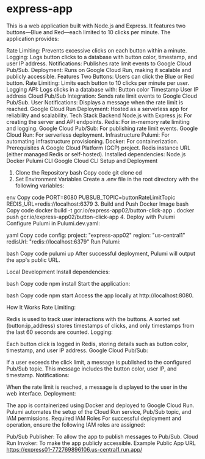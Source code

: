 # express-app
This is a web application built with Node.js and Express. It features two buttons—Blue and Red—each limited to 10 clicks per minute. The application provides:

Rate Limiting: Prevents excessive clicks on each button within a minute.
Logging: Logs button clicks to a database with button color, timestamp, and user IP address.
Notifications: Publishes rate limit events to Google Cloud Pub/Sub.
Deployment: Runs on Google Cloud Run, making it scalable and publicly accessible.
Features
Two Buttons: Users can click the Blue or Red button.
Rate Limiting: Limits each button to 10 clicks per minute per user.
Logging API: Logs clicks in a database with:
Button color
Timestamp
User IP address
Cloud Pub/Sub Integration: Sends rate limit events to Google Cloud Pub/Sub.
User Notifications: Displays a message when the rate limit is reached.
Google Cloud Run Deployment: Hosted as a serverless app for reliability and scalability.
Tech Stack
Backend
Node.js with Express.js: For creating the server and API endpoints.
Redis: For in-memory rate limiting and logging.
Google Cloud Pub/Sub: For publishing rate limit events.
Google Cloud Run: For serverless deployment.
Infrastructure
Pulumi: For automating infrastructure provisioning.
Docker: For containerization.
Prerequisites
A Google Cloud Platform (GCP) project.
Redis instance URL (either managed Redis or self-hosted).
Installed dependencies:
Node.js
Docker
Pulumi CLI
Google Cloud CLI
Setup and Deployment
1. Clone the Repository
bash
Copy code
git clone 
cd 
2. Set Environment Variables
Create a .env file in the root directory with the following variables:

env
Copy code
PORT=8080
PUBSUB_TOPIC=buttonRateLimitTopic
REDIS_URL=redis://localhost:6379
3. Build and Push Docker Image
bash
Copy code
docker build -t gcr.io/express-app02/button-click-app .
docker push gcr.io/express-app02/button-click-app
4. Deploy with Pulumi
Configure Pulumi in Pulumi.dev.yaml:

yaml
Copy code
config:
  project: "express-app02"
  region: "us-central1"
  redisUrl: "redis://localhost:6379"
Run Pulumi:

bash
Copy code
pulumi up
After successful deployment, Pulumi will output the app's public URL.

Local Development
Install dependencies:

bash
Copy code
npm install
Start the application:

bash
Copy code
npm start
Access the app locally at http://localhost:8080.

How It Works
Rate Limiting:

Redis is used to track user interactions with the buttons.
A sorted set (button:ip_address) stores timestamps of clicks, and only timestamps from the last 60 seconds are counted.
Logging:

Each button click is logged in Redis, storing details such as button color, timestamp, and user IP address.
Google Cloud Pub/Sub:

If a user exceeds the click limit, a message is published to the configured Pub/Sub topic. This message includes the button color, user IP, and timestamp.
Notifications:

When the rate limit is reached, a message is displayed to the user in the web interface.
Deployment:

The app is containerized using Docker and deployed to Google Cloud Run. Pulumi automates the setup of the Cloud Run service, Pub/Sub topic, and IAM permissions.
Required IAM Roles
For successful deployment and operation, ensure the following IAM roles are assigned:

Pub/Sub Publisher: To allow the app to publish messages to Pub/Sub.
Cloud Run Invoker: To make the app publicly accessible.
Example Public App URL
https://express01-772769896106.us-central1.run.app/
